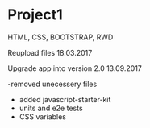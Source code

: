 # Project1
HTML, CSS, BOOTSTRAP, RWD

Reupload files 18.03.2017


Upgrade app into version 2.0
13.09.2017

-removed unecessery files
- added javascript-starter-kit
- units and e2e tests
- CSS variables